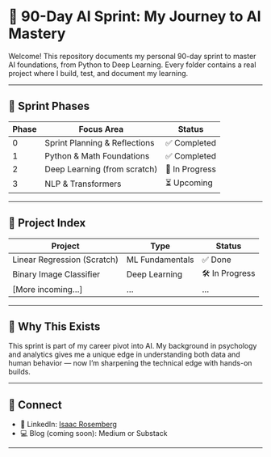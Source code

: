 # 🚀 90-Day AI Sprint: My Journey to AI Mastery

Welcome! This repository documents my personal 90-day sprint to master AI foundations, from Python to Deep Learning. Every folder contains a real project where I build, test, and document my learning.

---

## 📅 Sprint Phases

| Phase | Focus Area                     | Status      |
|-------|--------------------------------|-------------|
| 0     | Sprint Planning & Reflections  | ✅ Completed |
| 1     | Python & Math Foundations      | ✅ Completed |
| 2     | Deep Learning (from scratch)   | 🔄 In Progress |
| 3     | NLP & Transformers             | ⏳ Upcoming |

---

## 📂 Project Index

| Project                        | Type              | Status      |
|-------------------------------|-------------------|-------------|
| Linear Regression (Scratch)   | ML Fundamentals   | ✅ Done |
| Binary Image Classifier       | Deep Learning     | 🛠 In Progress |
| [More incoming…]              | …                 | …           |

---

## 🧠 Why This Exists

This sprint is part of my career pivot into AI. My background in psychology and analytics gives me a unique edge in understanding both data and human behavior — now I’m sharpening the technical edge with hands-on builds.

---

## 📌 Connect

- 💼 LinkedIn: [Isaac Rosemberg](https://www.linkedin.com/in/isaacrose98)
- 💻 Blog (coming soon): Medium or Substack

---
